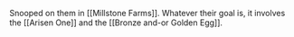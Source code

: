 Snooped on them in [[Millstone Farms]]. Whatever their goal is, it involves the [[Arisen One]] and the [[Bronze and-or Golden Egg]]. 